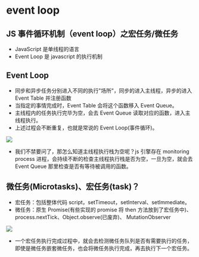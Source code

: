 # event loop

## JS 事件循环机制（event loop）之宏任务/微任务

- JavaScript 是单线程的语言
- Event Loop 是 javascript 的执行机制

## Event Loop

- 同步和异步任务分别进入不同的执行"场所"，同步的进入主线程，异步的进入 Event Table 并注册函数
- 当指定的事情完成时，Event Table 会将这个函数移入 Event Queue。
- 主线程内的任务执行完毕为空，会去 Event Queue 读取对应的函数，进入主线程执行。
- 上述过程会不断重复，也就是常说的 Event Loop(事件循环)。

<img src="/images/1.png" >

- 我们不禁要问了，那怎么知道主线程执行栈为空呢？js 引擎存在 monitoring process 进程，会持续不断的检查主线程执行栈是否为空，一旦为空，就会去 Event Queue 那里检查是否有等待被调用的函数。

## 微任务(Microtasks)、宏任务(task)？

- 宏任务：包括整体代码 script，setTimeout，setInterval、setImmediate。
- 微任务：原生 Promise(有些实现的 promise 将 then 方法放到了宏任务中)、process.nextTick、Object.observe(已废弃)、 MutationObserver

<img src="/images/2.png" >

- 一个宏任务执行完成过程中，就会去检测微任务队列是否有需要执行的任务，即使是微任务嵌套微任务，也会将微任务执行完成，再去执行下一个宏任务。
